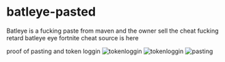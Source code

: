 # batleye-pasted
Batleye is a fucking paste from maven and the owner sell the cheat
fucking retard
batleye eye fortnite cheat source is here

proof of pasting and token loggin
![tokenloggin](https://cdn.discordapp.com/attachments/728122635321606164/757631928148164668/unknown.png)
![tokenloggin](https://cdn.discordapp.com/attachments/728122635321606164/757632463571779624/unknown.png)
![pasting]()
